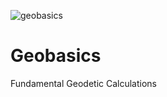 ![geobasics](https://github.com/berkayoruc/geobasics/blob/master/geobasics.png?raw=true)

# Geobasics
Fundamental Geodetic Calculations
